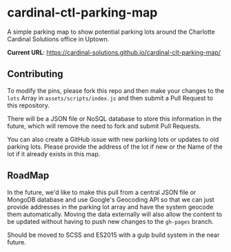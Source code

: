 # cardinal-ctl-parking-map

A simple parking map to show potential parking lots around the Charlotte Cardinal Solutions office in Uptown.

**Current URL**: https://cardinal-solutions.github.io/cardinal-clt-parking-map/

## Contributing

To modify the pins, please fork this repo and then make your changes to the `lots` Array in `assets/scripts/index.js` and then submit a Pull Request to this repository.

There will be a JSON file or NoSQL database to store this information in the future, which will remove the need to fork and submit Pull Requests.

You can also create a GitHub issue with new parking lots or updates to old parking lots. Please provide the address of the lot if new or the Name of the lot if it already exists in this map.

## RoadMap

In the future, we'd like to make this pull from a central JSON file or MongoDB database and use Google's Geocoding API so that we can just provide addresses in the parking lot array and have the system geocode them automatically. Moving the data externally will also allow the content to be updated without having to push new changes to the `gh-pages` branch.

Should be moved to SCSS and ES2015 with a gulp build system in the near future.
